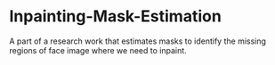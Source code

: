 # Inpainting-Mask-Estimation
A part of a research work that estimates masks to identify the missing regions of face image where we need to inpaint.
